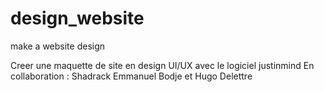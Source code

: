 # design_website
make a website design

Creer une maquette de site en design UI/UX avec le logiciel justinmind
En collaboration : Shadrack Emmanuel Bodje et Hugo Delettre 
